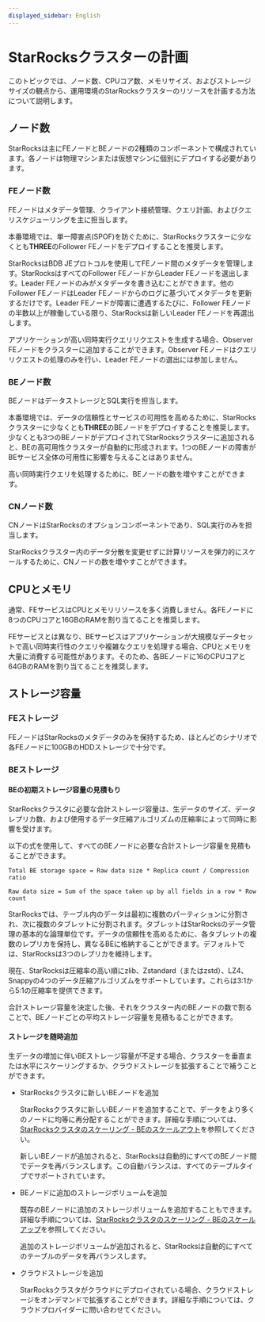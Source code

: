 ```yaml
---
displayed_sidebar: English
---
```


# StarRocksクラスターの計画

このトピックでは、ノード数、CPUコア数、メモリサイズ、およびストレージサイズの観点から、運用環境のStarRocksクラスターのリソースを計画する方法について説明します。

## ノード数

StarRocksは主にFEノードとBEノードの2種類のコンポーネントで構成されています。各ノードは物理マシンまたは仮想マシンに個別にデプロイする必要があります。

### FEノード数

FEノードはメタデータ管理、クライアント接続管理、クエリ計画、およびクエリスケジューリングを主に担当します。

本番環境では、単一障害点(SPOF)を防ぐために、StarRocksクラスターに少なくとも**THREE**のFollower FEノードをデプロイすることを推奨します。

StarRocksはBDB JEプロトコルを使用してFEノード間のメタデータを管理します。StarRocksはすべてのFollower FEノードからLeader FEノードを選出します。Leader FEノードのみがメタデータを書き込むことができます。他のFollower FEノードはLeader FEノードからのログに基づいてメタデータを更新するだけです。Leader FEノードが障害に遭遇するたびに、Follower FEノードの半数以上が稼働している限り、StarRocksは新しいLeader FEノードを再選出します。

アプリケーションが高い同時実行クエリリクエストを生成する場合、Observer FEノードをクラスターに追加することができます。Observer FEノードはクエリリクエストの処理のみを行い、Leader FEノードの選出には参加しません。

### BEノード数

BEノードはデータストレージとSQL実行を担当します。

本番環境では、データの信頼性とサービスの可用性を高めるために、StarRocksクラスターに少なくとも**THREE**のBEノードをデプロイすることを推奨します。少なくとも3つのBEノードがデプロイされてStarRocksクラスターに追加されると、BEの高可用性クラスターが自動的に形成されます。1つのBEノードの障害がBEサービス全体の可用性に影響を与えることはありません。

高い同時実行クエリを処理するために、BEノードの数を増やすことができます。

### CNノード数

CNノードはStarRocksのオプションコンポーネントであり、SQL実行のみを担当します。

StarRocksクラスター内のデータ分散を変更せずに計算リソースを弾力的にスケールするために、CNノードの数を増やすことができます。

## CPUとメモリ

通常、FEサービスはCPUとメモリリソースを多く消費しません。各FEノードに8つのCPUコアと16GBのRAMを割り当てることを推奨します。

FEサービスとは異なり、BEサービスはアプリケーションが大規模なデータセットで高い同時実行性のクエリや複雑なクエリを処理する場合、CPUとメモリを大量に消費する可能性があります。そのため、各BEノードに16のCPUコアと64GBのRAMを割り当てることを推奨します。

## ストレージ容量

### FEストレージ

FEノードはStarRocksのメタデータのみを保持するため、ほとんどのシナリオで各FEノードに100GBのHDDストレージで十分です。

### BEストレージ

#### BEの初期ストレージ容量の見積もり

StarRocksクラスタに必要な合計ストレージ容量は、生データのサイズ、データレプリカ数、および使用するデータ圧縮アルゴリズムの圧縮率によって同時に影響を受けます。

以下の式を使用して、すべてのBEノードに必要な合計ストレージ容量を見積もることができます。

```Plain
Total BE storage space = Raw data size * Replica count / Compression ratio

Raw data size = Sum of the space taken up by all fields in a row * Row count
```

StarRocksでは、テーブル内のデータは最初に複数のパーティションに分割され、次に複数のタブレットに分割されます。タブレットはStarRocksのデータ管理の基本的な論理単位です。データの信頼性を高めるために、各タブレットの複数のレプリカを保持し、異なるBEに格納することができます。デフォルトでは、StarRocksは3つのレプリカを維持します。

現在、StarRocksは圧縮率の高い順にzlib、Zstandard（またはzstd）、LZ4、Snappyの4つのデータ圧縮アルゴリズムをサポートしています。これらは3:1から5:1の圧縮率を提供できます。

合計ストレージ容量を決定した後、それをクラスター内のBEノードの数で割ることで、BEノードごとの平均ストレージ容量を見積もることができます。

#### ストレージを随時追加

生データの増加に伴いBEストレージ容量が不足する場合、クラスターを垂直または水平にスケーリングするか、クラウドストレージを拡張することで補うことができます。

- StarRocksクラスタに新しいBEノードを追加

  StarRocksクラスタに新しいBEノードを追加することで、データをより多くのノードに均等に再分配することができます。詳細な手順については、[StarRocksクラスタのスケーリング - BEのスケールアウト](../administration/Scale_up_down.md)を参照してください。

  新しいBEノードが追加されると、StarRocksは自動的にすべてのBEノード間でデータを再バランスします。この自動バランスは、すべてのテーブルタイプでサポートされています。

- BEノードに追加のストレージボリュームを追加

  既存のBEノードに追加のストレージボリュームを追加することもできます。詳細な手順については、[StarRocksクラスタのスケーリング - BEのスケールアップ](../administration/Scale_up_down.md)を参照してください。

  追加のストレージボリュームが追加されると、StarRocksは自動的にすべてのテーブルのデータを再バランスします。

- クラウドストレージを追加

  StarRocksクラスタがクラウドにデプロイされている場合、クラウドストレージをオンデマンドで拡張することができます。詳細な手順については、クラウドプロバイダーに問い合わせてください。
